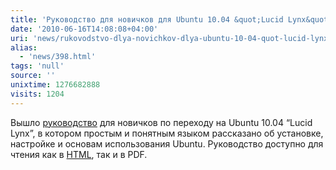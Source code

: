 ```yaml
---
title: 'Руководство для новичков для Ubuntu 10.04 &quot;Lucid Lynx&quot; '
date: '2010-06-16T14:08:08+04:00'
uri: 'news/rukovodstvo-dlya-novichkov-dlya-ubuntu-10-04-quot-lucid-lynx-quot'
alias: 
  - 'news/398.html'
tags: 'null'
source: ''
unixtime: 1276682888
visits: 1204
---
```

Вышло [руководство](http://help.ubuntu.name/manual) для новичков по переходу на Ubuntu 10.04 “Lucid Lynx”, в котором простым и понятным языком рассказано об установке, настройке и основам использования Ubuntu. Руководство доступно для чтения как в [HTML](http://help.ubuntu.name/manual), так и в PDF.
